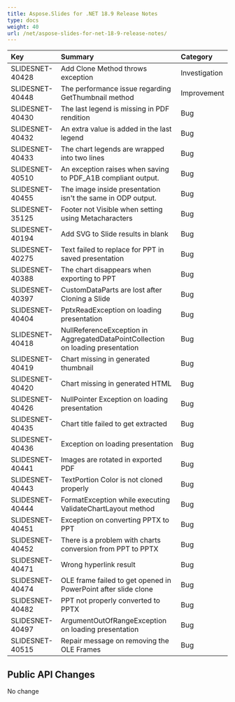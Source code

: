 ```yaml
---
title: Aspose.Slides for .NET 18.9 Release Notes
type: docs
weight: 40
url: /net/aspose-slides-for-net-18-9-release-notes/
---
```


|**Key**|**Summary**|**Category**|
| :- | :- | :- |
|SLIDESNET-40428|Add Clone Method throws exception|Investigation|
|SLIDESNET-40448|The performance issue regarding GetThumbnail method|Improvement|
|SLIDESNET-40430|The last legend is missing in PDF rendition|Bug|
|SLIDESNET-40432|An extra value is added in the last legend|Bug|
|SLIDESNET-40433|The chart legends are wrapped into two lines|Bug|
|SLIDESNET-40510|An exception raises when saving to PDF_A1B compliant output.|Bug|
|SLIDESNET-40455|The image inside presentation isn't the same in ODP output.|Bug|
|SLIDESNET-35125|Footer not Visible when setting using Metacharacters|Bug|
|SLIDESNET-40194|Add SVG to Slide results in blank|Bug|
|SLIDESNET-40275|Text failed to replace for PPT in saved presentation|Bug|
|SLIDESNET-40388|The chart disappears when exporting to PPT|Bug|
|SLIDESNET-40397|CustomDataParts are lost after Cloning a Slide|Bug|
|SLIDESNET-40404|PptxReadException on loading presentation|Bug|
|SLIDESNET-40418|NullReferenceException in AggregatedDataPointCollection on loading presentation|Bug|
|SLIDESNET-40419|Chart missing in generated thumbnail|Bug|
|SLIDESNET-40420|Chart missing in generated HTML|Bug|
|SLIDESNET-40426|NullPointer Exception on loading presentation|Bug|
|SLIDESNET-40435|Chart title failed to get extracted|Bug|
|SLIDESNET-40436|Exception on loading presentation|Bug|
|SLIDESNET-40441|Images are rotated in exported PDF|Bug|
|SLIDESNET-40443|TextPortion Color is not cloned properly|Bug|
|SLIDESNET-40444|FormatException while executing ValidateChartLayout method|Bug|
|SLIDESNET-40451|Exception on converting PPTX to PPT|Bug|
|SLIDESNET-40452|There is a problem with charts conversion from PPT to PPTX|Bug|
|SLIDESNET-40471|Wrong hyperlink result|Bug|
|SLIDESNET-40474|OLE frame failed to get opened in PowerPoint after slide clone|Bug|
|SLIDESNET-40482|PPT not properly converted to PPTX|Bug|
|SLIDESNET-40497|ArgumentOutOfRangeException on loading presentation|Bug|
|SLIDESNET-40515|Repair message on removing the OLE Frames|Bug|
## **Public API Changes**
No change
